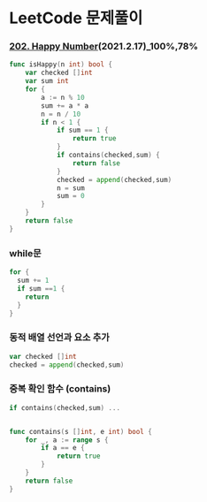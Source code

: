 # LeetCode 문제풀이

### [202. Happy Number](https://leetcode.com/problems/happy-number/)(2021.2.17)_100%,78%



```go
func isHappy(n int) bool {
    var checked []int
    var sum int
    for {
        a := n % 10
        sum += a * a
        n = n / 10
        if n < 1 {
            if sum == 1 {
                return true
            }
            if contains(checked,sum) {
                return false
            }
            checked = append(checked,sum)
            n = sum
            sum = 0
        }
    }
    return false
}
```



### while문 

```go
for {
  sum += 1
  if sum ==1 {
    return 
  }
}
```





### 동적 배열 선언과 요소 추가

```go
var checked []int
checked = append(checked,sum)
```



### 중복 확인 함수 (contains)

```go
if contains(checked,sum) ...


func contains(s []int, e int) bool {
    for _, a := range s {
        if a == e {
            return true
        }
    }
    return false
}
```

